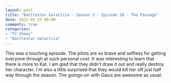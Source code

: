 ```yaml
---
layout: post
title: "Battlestar Galactica - Season 3 - Episode 10 - The Passage"
date: 2012-01-25 00:00
comments: true
categories:
- "TV Shows"
- "Battlestar Galactica"
---
```


This was a touching episode. The pilots are so brave and selfless
for getting everyone through at such personal cost. It was
interesting to learn that there is more to Kat. I am glad that
they didn't draw it out and really destroy her character. I'm
also a little surprised that they would kill her off just half
way through the season. The goings-on with Gaius are awesome as
usual.

